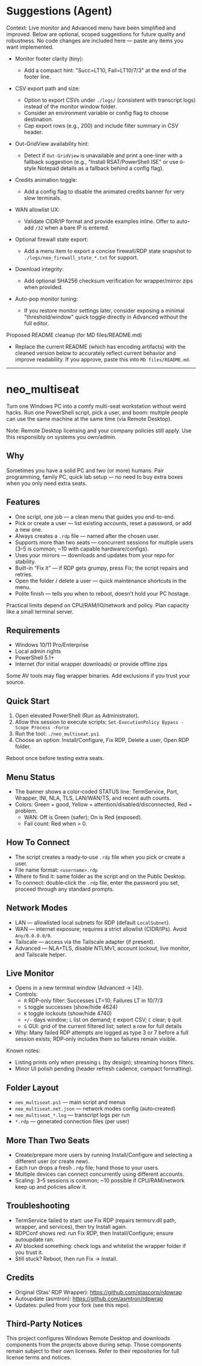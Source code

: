 # Suggestions (Agent)

Context: Live monitor and Advanced menu have been simplified and improved. Below are optional, scoped suggestions for future quality and robustness. No code changes are included here — paste any items you want implemented.

- Monitor footer clarity (tiny):
  - Add a compact hint: "Succ=LT10, Fail=LT10/7/3" at the end of the footer line.

- CSV export path and size:
  - Option to export CSVs under `./logs/` (consistent with transcript logs) instead of the monitor window folder.
  - Consider an environment variable or config flag to choose destination.
  - Cap export rows (e.g., 200) and include filter summary in CSV header.

- Out-GridView availability hint:
  - Detect if `Out-GridView` is unavailable and print a one-liner with a fallback suggestion (e.g., "Install RSAT/PowerShell ISE" or use `O`-style Notepad details as a fallback behind a config flag).

- Credits animation toggle:
  - Add a config flag to disable the animated credits banner for very slow terminals.

- WAN allowlist UX:
  - Validate CIDR/IP format and provide examples inline. Offer to auto-add `/32` when a bare IP is entered.

- Optional firewall state export:
  - Add a menu item to export a concise firewall/RDP state snapshot to `./logs/neo_firewall_state_*.txt` for support.

- Download integrity:
  - Add optional SHA256 checksum verification for wrapper/mirror zips when provided.

- Auto-pop monitor tuning:
  - If you restore monitor settings later, consider exposing a minimal "threshold/window" quick toggle directly in Advanced without the full editor.


Proposed README cleanup (for MD files/README.md)
- Replace the current README (which has encoding artifacts) with the cleaned version below to accurately reflect current behavior and improve readability. If you approve, paste this into `MD files/README.md`.

---

# neo_multiseat

Turn one Windows PC into a comfy multi-seat workstation without weird hacks. Run one PowerShell script, pick a user, and boom: multiple people can use the same machine at the same time (via Remote Desktop).

Note: Remote Desktop licensing and your company policies still apply. Use this responsibly on systems you own/admin.

## Why
Sometimes you have a solid PC and two (or more) humans. Pair programming, family PC, quick lab setup — no need to buy extra boxes when you only need extra seats.

## Features
- One script, one job — a clean menu that guides you end-to-end.
- Pick or create a user — list existing accounts, reset a password, or add a new one.
- Always creates a `.rdp` file — named after the chosen user.
- Supports more than two seats — concurrent sessions for multiple users (3–5 is common; ~10 with capable hardware/configs).
- Uses your mirrors — downloads and updates from your repo for stability.
- Built-in “Fix it” — if RDP gets grumpy, press Fix; the script repairs and retries.
- Open the folder / delete a user — quick maintenance shortcuts in the menu.
- Polite finish — tells you when to reboot, doesn’t hold your PC hostage.

Practical limits depend on CPU/RAM/IO/network and policy. Plan capacity like a small terminal server.

## Requirements
- Windows 10/11 Pro/Enterprise
- Local admin rights
- PowerShell 5.1+
- Internet (for initial wrapper downloads) or provide offline zips

Some AV tools may flag wrapper binaries. Add exclusions if you trust your source.

## Quick Start
1) Open elevated PowerShell (Run as Administrator).
2) Allow this session to execute scripts: `Set-ExecutionPolicy Bypass -Scope Process -Force`
3) Run the tool: `./neo_multiseat.ps1`
4) Choose an option: Install/Configure, Fix RDP, Delete a user, Open RDP folder.

Reboot once before testing extra seats.

## Menu Status
- The banner shows a color‑coded STATUS line: TermService, Port, Wrapper, INI, NLA, TLS, LAN/WAN/TS, and recent auth counts.
- Colors: Green = good, Yellow = attention/disabled/disconnected, Red = problem.
  - WAN: Off is Green (safer); On is Red (exposed).
  - Fail count: Red when > 0.

## How To Connect
- The script creates a ready‑to‑use `.rdp` file when you pick or create a user.
- File name format: `<username>.rdp`
- Where to find it: same folder as the script and on the Public Desktop.
- To connect: double‑click the `.rdp` file, enter the password you set, proceed through any standard prompts.

## Network Modes
- LAN — allowlisted local subnets for RDP (default `LocalSubnet`).
- WAN — internet exposure; requires a strict allowlist (CIDR/IPs). Avoid `Any/0.0.0.0/0`.
- Tailscale — access via the Tailscale adapter (if present).
- Advanced — NLA+TLS, disable NTLMv1, account lockout, live monitor, and Tailscale helper.

## Live Monitor
- Opens in a new terminal window (Advanced -> [4]).
- Controls:
  - `R` RDP‑only filter: Successes LT=10; Failures LT in 10/7/3
  - `S` toggle successes (show/hide 4624)
  - `K` toggle lockouts (show/hide 4740)
  - `+/-` days window; `L` list on demand; `E` export CSV; `C` clear; `Q` quit
  - `G` GUI: grid of the current filtered list; select a row for full details
- Why: Many failed RDP attempts are logged as type 3 or 7 before a full session exists; RDP‑only includes them so failures remain visible.

Known notes:
- Listing prints only when pressing `L` (by design); streaming honors filters.
- Minor UI polish pending (header refresh cadence, compact formatting).

## Folder Layout
- `neo_multiseat.ps1` — main script and menus
- `neo_multiseat.net.json` — network modes config (auto‑created)
- `neo_multiseat_*.log` — transcript logs per run
- `*.rdp` — generated connection files (per user)

## More Than Two Seats
- Create/prepare more users by running Install/Configure and selecting a different user (or create new).
- Each run drops a fresh `.rdp` file; hand those to your users.
- Multiple devices can connect concurrently using different accounts.
- Scaling: 3–5 sessions is common; ~10 possible if CPU/RAM/network keep up and policies allow it.

## Troubleshooting
- TermService failed to start: use Fix RDP (repairs termsrv.dll path, wrapper, and services), then try Install again.
- RDPConf shows red: run Fix RDP, then Install/Configure; ensure autoupdate ran.
- AV blocked something: check logs and whitelist the wrapper folder if you trust it.
- Still stuck? Reboot, then run Fix -> Install.

## Credits
- Original (Stas’ RDP Wrapper): https://github.com/stascorp/rdpwrap
- Autoupdate (asmtron): https://github.com/asmtron/rdpwrap
- Updates: pulled from your fork (see this repo).

## Third‑Party Notices
This project configures Windows Remote Desktop and downloads components from the projects above during setup. Those components remain subject to their own licenses. Refer to their repositories for full license terms and notices.
